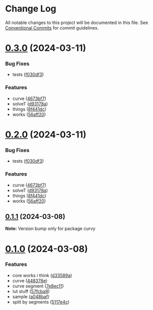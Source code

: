 # Change Log

All notable changes to this project will be documented in this file.
See [Conventional Commits](https://conventionalcommits.org) for commit guidelines.

# [0.3.0](https://github.com/tkofh/curvy/compare/curvy@0.1.1...curvy@0.3.0) (2024-03-11)


### Bug Fixes

* tests ([f030df3](https://github.com/tkofh/curvy/commit/f030df38db21919d28bb01fbd09b6d9134e27a89))


### Features

* curve ([4673bf7](https://github.com/tkofh/curvy/commit/4673bf7bb489f77fcd5d57f30b107a7fdf5e3bb3))
* solveT ([d93178a](https://github.com/tkofh/curvy/commit/d93178ac9d4423b7568f1de6eec122ec97253fb6))
* things ([8f441dc](https://github.com/tkofh/curvy/commit/8f441dc16e856958d476eae63d5c8e4ea1881599))
* works ([56aff20](https://github.com/tkofh/curvy/commit/56aff2048ec94bb34cc1ea0239728f89e79b86ad))





# [0.2.0](https://github.com/tkofh/curvy/compare/curvy@0.1.1...curvy@0.2.0) (2024-03-11)


### Bug Fixes

* tests ([f030df3](https://github.com/tkofh/curvy/commit/f030df38db21919d28bb01fbd09b6d9134e27a89))


### Features

* curve ([4673bf7](https://github.com/tkofh/curvy/commit/4673bf7bb489f77fcd5d57f30b107a7fdf5e3bb3))
* solveT ([d93178a](https://github.com/tkofh/curvy/commit/d93178ac9d4423b7568f1de6eec122ec97253fb6))
* things ([8f441dc](https://github.com/tkofh/curvy/commit/8f441dc16e856958d476eae63d5c8e4ea1881599))
* works ([56aff20](https://github.com/tkofh/curvy/commit/56aff2048ec94bb34cc1ea0239728f89e79b86ad))





## [0.1.1](https://github.com/tkofh/curvy/compare/curvy@0.1.0...curvy@0.1.1) (2024-03-08)

**Note:** Version bump only for package curvy





# [0.1.0](https://github.com/tkofh/curvy/compare/curvy@0.6.2...curvy@0.1.0) (2024-03-08)


### Features

* core works i think ([d33589a](https://github.com/tkofh/curvy/commit/d33589a93baf93ea3419500ce4acd5483437a72b))
* curve ([448378e](https://github.com/tkofh/curvy/commit/448378e456e93e74e8b84671684706610c6d1153))
* curve segment ([7e8ec11](https://github.com/tkofh/curvy/commit/7e8ec119e79c23b61f28a1d2cbe6d77d4d72c8c5))
* lut stuff ([57fcba9](https://github.com/tkofh/curvy/commit/57fcba98dc8bcee5449aa15c90754ddafcfdb249))
* sample ([a048baf](https://github.com/tkofh/curvy/commit/a048bafb2437b7d99d646436a1d20ddcabb1df63))
* split by segments ([5117e4c](https://github.com/tkofh/curvy/commit/5117e4cc68fdf14fe28f26dd0c97477a80c1e822))
